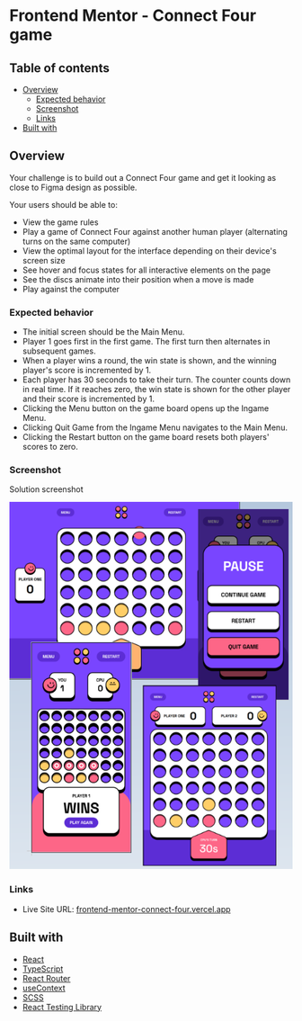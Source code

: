# Frontend Mentor - Connect Four game

## Table of contents

- [Overview](#overview)
  - [Expected behavior](#expected-behavior)
  - [Screenshot](#screenshot)
  - [Links](#links)
- [Built with](#built-with)

## Overview

Your challenge is to build out a Connect Four game and get it looking as close to Figma design as possible.

Your users should be able to:

- View the game rules
- Play a game of Connect Four against another human player (alternating turns on the same computer)
- View the optimal layout for the interface depending on their device's screen size
- See hover and focus states for all interactive elements on the page
- See the discs animate into their position when a move is made
- Play against the computer

### Expected behavior

- The initial screen should be the Main Menu.
- Player 1 goes first in the first game. The first turn then alternates in subsequent games.
- When a player wins a round, the win state is shown, and the winning player's score is incremented by 1.
- Each player has 30 seconds to take their turn. The counter counts down in real time. If it reaches zero, the win state is shown for the other player and their score is incremented by 1.
- Clicking the Menu button on the game board opens up the Ingame Menu.
- Clicking Quit Game from the Ingame Menu navigates to the Main Menu.
- Clicking the Restart button on the game board resets both players' scores to zero.

### Screenshot

Solution screenshot

![](solution/screenshot.png)

### Links

- Live Site URL: [frontend-mentor-connect-four.vercel.app](https://frontend-mentor-connect-four.vercel.app/)

## Built with

- [React](https://reactjs.org/)
- [TypeScript](https://www.typescriptlang.org/)
- [React Router](https://reactrouter.com/en/main)
- [useContext](https://react.dev/reference/react/useContext)
- [SCSS](https://sass-lang.com/)
- [React Testing Library](https://testing-library.com/docs/react-testing-library/intro/)
